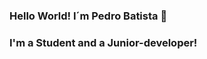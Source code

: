 ### Hello World! I´m Pedro Batista 👋
### I'm a Student and a Junior-developer!

<!--
**Pbtm999/Pbtm999** is a ✨ _special_ ✨ repository because its `README.md` (this file) appears on your GitHub profile.
<br>
</br>

Here are some ideas to get you started:

- 🔭 I’m currently working on ...
- 🌱 I’m currently learning ...
- 👯 I’m looking to collaborate on ...
- 🤔 I’m looking for help with ...
- 💬 Ask me about ...
- 📫 How to reach me: ...
- 😄 Pronouns: ...
- ⚡ Fun fact: ...
-->
